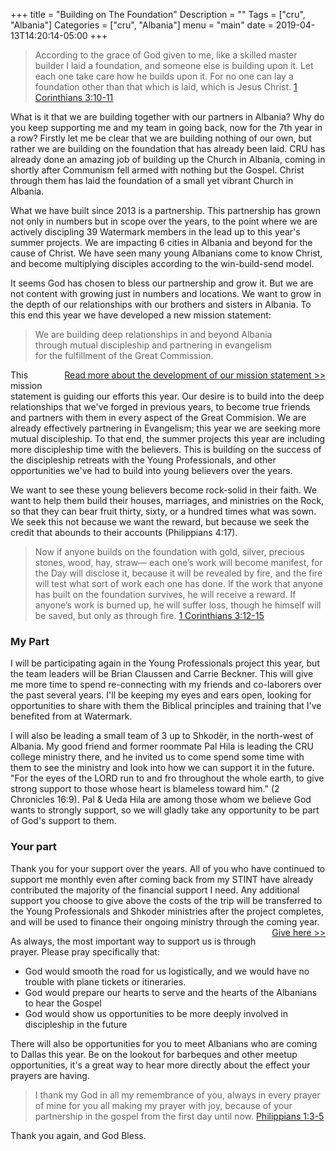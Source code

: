 +++
title = "Building on The Foundation"
Description = ""
Tags = ["cru", "Albania"]
Categories = ["cru", "Albania"]
menu = "main"
date = 2019-04-13T14:20:14-05:00
+++

> According to the grace of God given to me, like a skilled master builder I laid
> a foundation, and someone else is building upon it. Let each one take care how
> he builds upon it. For no one can lay a foundation other than that which is laid,
> which is Jesus Christ.
> <span class="source"><a href="http://biblehub.com/esv/1_corinthians/3.htm">1 Corinthians 3:10-11</a></span>

What is it that we are building together with our partners in Albania?  Why do you keep
supporting me and my team in going back, now for the 7th year in a row?  Firstly
let me be clear that we are building nothing of our own, but rather we are building
on the foundation that has already been laid.  CRU has already done an amazing
job of building up the Church in Albania, coming in shortly after Communism fell
armed with nothing but the Gospel.  Christ through them has laid the foundation
of a small yet vibrant Church in Albania.

What we have built since 2013 is a partnership.  This partnership has grown not
only in numbers but in scope over the years, to the point where we are actively
discipling 39 Watermark members in the lead up to this year's summer projects.
We are impacting 6 cities in Albania and beyond for the cause of Christ.  We have
seen many young Albanians come to know Christ, and become multiplying disciples
according to the win-build-send model.

It seems God has chosen to bless our partnership and grow it.  But we are not
content with growing just in numbers and locations.  We want to grow in the depth
of our relationships with our brothers and sisters in Albania.  To this end this
year we have developed a new mission statement:

> We are building deep relationships in and beyond Albania  
> through mutual discipleship and partnering in evangelism  
> for the fulfillment of the Great Commission.

<a style="float: right; padding: 0 0 12px 12px;" href="https://www.teamalbania.org/blog/2019-02-25-the-plus-in-albania-plus">
  Read more about the development  
  of our mission statement >>
</a>

This mission statement is guiding our efforts this year.  Our desire is to build
into the deep relationships that we've forged in previous years, to become true
friends and partners with them in every aspect of the Great Commision.  We are
already effectively partnering in Evangelism; this year we are seeking more mutual
discipleship.  To that end, the summer projects this year are including more
discipleship time with the believers.  This is building on the success of the
discipleship retreats with the Young Professionals, and other opportunities we've
had to build into young believers over the years.

We want to see these young believers become rock-solid in their faith.  We want
to help them build their houses, marriages, and ministries on the Rock, so that
they can bear fruit thirty, sixty, or a hundred times what was sown.  We seek this
not because we want the reward, but because we seek the credit that abounds to
their accounts (Philippians 4:17).

> Now if anyone builds on the foundation with gold, silver, precious stones, wood,
> hay, straw— each one’s work will become manifest, for the Day will disclose it,
> because it will be revealed by fire, and the fire will test what sort of work 
> each one has done. If the work that anyone has built on the foundation
> survives, he will receive a reward. If anyone’s work is burned up, he will 
> suffer loss, though he himself will be saved, but only as through fire.
> <span class="source"><a href="http://biblehub.com/esv/1_corinthians/3.htm">1 Corinthians 3:12-15</a></span>

### My Part

I will be participating again in the Young Professionals project this year, but
the team leaders will be Brian Claussen and Carrie Beckner.  This will give me
more time to spend re-connecting with my friends and co-laborers over the past
several years.  I'll be keeping my eyes and ears open, looking for opportunities
to share with them the Biblical principles and training that I've benefited from
at Watermark.

I will also be leading a small team of 3 up to Shkodër, in the north-west of Albania.
My good friend and former roommate Pal Hila is leading the CRU college ministry
there, and he invited us to come spend some time with them to see the ministry
and look into how we can support it in the future.  "For the eyes of the LORD run
to and fro throughout the whole earth, to give strong support to those whose heart
is blameless toward him." (2 Chronicles 16:9).  Pal & Ueda Hila are among those
whom we believe God wants to strongly support, so we will gladly take any opportunity
to be part of God's support to them.

### Your part

Thank you for your support over the years.  All of you who have continued to support
me monthly even after coming back from my STINT have already contributed the
majority of the financial support I need.  Any additional support you choose to
give above the costs of the trip will be transferred to the Young Professionals
and Shkoder ministries after the project completes, and will be used to finance
their ongoing ministry through the coming year.
<a style="float: right;" href="https://give.cru.org/0746249">Give here >></a>

As always, the most important way to support us is through prayer.  Please pray
specifically that:

* God would smooth the road for us logistically, and we would have no trouble with
plane tickets or itineraries.
* God would prepare our hearts to serve and the hearts of the Albanians to hear
the Gospel
* God would show us opportunities to be more deeply involved in discipleship in
the future

There will also be opportunities for you to meet Albanians who are coming to Dallas
this year.  Be on the lookout for barbeques and other meetup opportunities, it's
a great way to hear more directly about the effect your prayers are having.

> I thank my God in all my remembrance of you, always in every prayer of mine for
> you all making my prayer with joy, because of your partnership in the gospel
> from the first day until now.
> <span class="source"><a href="https://biblehub.com/esv/philippians/1.htm">Philippians 1:3-5</a></span>

Thank you again, and God Bless.